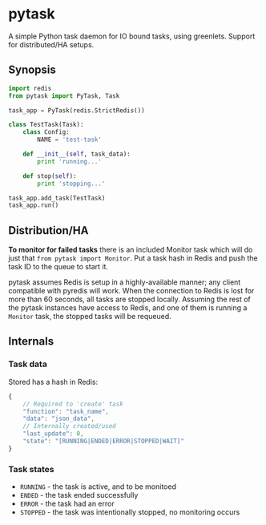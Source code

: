 # pytask

A simple Python task daemon for IO bound tasks, using greenlets. Support for distributed/HA setups.

## Synopsis

```python
import redis
from pytask import PyTask, Task

task_app = PyTask(redis.StrictRedis())

class TestTask(Task):
    class Config:
        NAME = 'test-task'

    def __init__(self, task_data):
        print 'running...'

    def stop(self):
        print 'stopping...'

task_app.add_task(TestTask)
task_app.run()
```


## Distribution/HA

**To monitor for failed tasks** there is an included Monitor task which will do just that `from pytask import Monitor`. Put a task hash in Redis and push the task ID to the queue to start it.

pytask assumes Redis is setup in a highly-available manner; any client compatible with pyredis will work. When the connection to Redis is lost for more than 60 seconds, all tasks are stopped locally. Assuming the rest of the pytask instances have access to Redis, and one of them is running a `Monitor` task, the stopped tasks will be requeued.


## Internals

### Task data

Stored has a hash in Redis:

```js
{
    // Required to 'create' task
    "function": "task_name",
    "data": "json_data",
    // Internally created/used
    "last_update": 0,
    "state": "[RUNNING|ENDED|ERROR|STOPPED|WAIT]"
}
```

### Task states

+ `RUNNING` - the task is active, and to be monitoed
+ `ENDED` - the task ended successfully
+ `ERROR` - the task had an error
+ `STOPPED` - the task was intentionally stopped, no monitoring occurs
